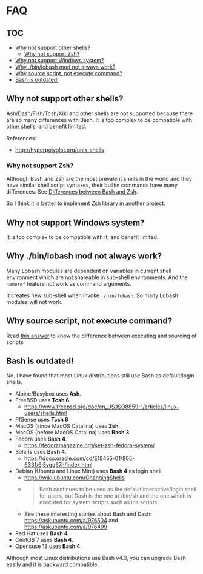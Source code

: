 # FAQ

## TOC

<!-- MarkdownTOC GFM -->

- [Why not support other shells?](#why-not-support-other-shells)
    - [Why not support Zsh?](#why-not-support-zsh)
- [Why not support Windows system?](#why-not-support-windows-system)
- [Why ./bin/lobash mod not always work?](#why-binlobash-mod-not-always-work)
- [Why source script, not execute command?](#why-source-script-not-execute-command)
- [Bash is outdated!](#bash-is-outdated)

<!-- /MarkdownTOC -->


## Why not support other shells?

Ash/Dash/Fish/Tcsh/Xiki and other shells are not supported because there are so many differences with Bash.
It is too complex to be compatible with other shells, and benefit limited.

References:

- http://hyperpolyglot.org/unix-shells

### Why not support Zsh?

Although Bash and Zsh are the most prevalent shells in the world
and they have similar shell script syntaxes,
their builtin commands have many differences.
See [Differences between Bash and Zsh](./differences-between-bash-and-zsh.md).

So I think it is better to implement Zsh library in another project.

## Why not support Windows system?

It is too complex to be compatible with it, and benefit limited.

## Why ./bin/lobash mod not always work?

Many Lobash modules are dependent on variables in current shell environment which are not shareable in sub-shell environments.
And the `nameref` feature not work as command arguments.

It creates new sub-shell when invoke `./bin/lobash`. So many Lobash modules will not work.

## Why source script, not execute command?

Read [this answer](https://superuser.com/q/176783) to know the difference between executing and sourcing of scripts.

## Bash is outdated!

No. I have found that most Linux distributions still use Bash as default/login shells.

- Alpine/Busybox uses **Ash**.
- FreeBSD uses **Tcsh 6**.
  - https://www.freebsd.org/doc/en_US.ISO8859-1/articles/linux-users/shells.html
- PfSense uses **Tcsh 6**
- MacOS (since MacOS Catalina) uses **Zsh**.
- MacOS (before MacOS Catalina) uses **Bash 3**.
- Fedora uses **Bash 4**.
  - https://fedoramagazine.org/set-zsh-fedora-system/
- Solaris uses **Bash 4**.
  - https://docs.oracle.com/cd/E19455-01/805-6331/6j5vgg67n/index.html
- Debian (Ubuntu and Linux Mint) uses **Bash 4** as login shell.
  - https://wiki.ubuntu.com/ChangingShells
  - > Bash continues to be used as the default interactive/login shell for users, but Dash is the one at /bin/sh and the one which is executed for system scripts such as init scripts.
  - See these interesting stories about Bash and Dash: https://askubuntu.com/a/976504 and https://askubuntu.com/a/976499
- Red Hat uses **Bash 4**.
- CentOS 7 uses **Bash 4**.
- Opensuse 13 uses **Bash 4**.

Although most Linux distributions use Bash v4.3, you can upgrade Bash easily and it is backward compatible.
